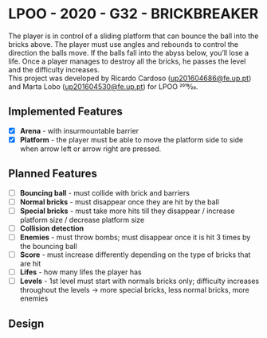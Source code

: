 # LPOO - 2020 - G32 - BRICKBREAKER

The player is in control of a sliding platform that can bounce the ball into the bricks above. The player must use angles and rebounds to control the direction the balls move. If the balls fall into the abyss below, you’ll lose a life. Once a player manages to destroy all the bricks, he passes the level and the difficulty increases.  
This project was developed by Ricardo Cardoso (up201604686@fe.up.pt) and Marta Lobo (up201604530@fe.up.pt) for LPOO 2019⁄20.


## Implemented Features
- [x] **Arena** - with insurmountable barrier
- [x] **Platform** - the player must be able to move the platform side to side when arrow left or arrow right are pressed.

## Planned Features
- [ ] **Bouncing ball** - must collide with brick and barriers
- [ ] **Normal bricks** - must disappear once they are hit by the ball
- [ ] **Special bricks** - must take more hits till they disappear / increase platform size / decrease platform size
- [ ] **Collision detection** 
- [ ] **Enemies** - must throw bombs; must disappear once it is hit 3 times by the bouncing ball
- [ ] **Score** - must increase differently depending on the type of bricks that are hit 
- [ ] **Lifes** - how many lifes the player has
- [ ] **Levels** - 1st level must start with normals bricks only; difficulty increases throughout the levels -> more special bricks, less normal bricks, more enemies 

## Design 

